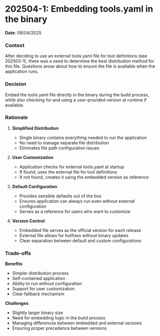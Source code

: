 # 202504-1: Embedding tools.yaml in the binary

**Date**: 08/04/2025

### Context
After deciding to use an external tools.yaml file for tool definitions (see 202503-1), there was a need to determine the best distribution method for this file. Questions arose about how to ensure the file is available when the application runs.

### Decision
Embed the tools.yaml file directly in the binary during the build process, while also checking for and using a user-provided version at runtime if available.

### Rationale
1. **Simplified Distribution**
   - Single binary contains everything needed to run the application
   - No need to manage separate file distribution
   - Eliminates file path configuration issues

2. **User Customization**
   - Application checks for external tools.yaml at startup
   - If found, uses the external file for tool definitions
   - If not found, creates it using the embedded version as reference

3. **Default Configuration**
   - Provides sensible defaults out of the box
   - Ensures application can always run even without external configuration
   - Serves as a reference for users who want to customize

4. **Version Control**
   - Embedded file serves as the official version for each release
   - External file allows for hotfixes without binary updates
   - Clear separation between default and custom configurations

### Trade-offs

**Benefits**
- Simpler distribution process
- Self-contained application
- Ability to run without configuration
- Support for user customization
- Clear fallback mechanism

**Challenges**
- Slightly larger binary size
- Need for embedding logic in the build process
- Managing differences between embedded and external versions
- Ensuring proper precedence between versions